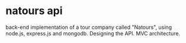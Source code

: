 # natours api
back-end implementation of a tour company called "Natours", using node.js, express.js and mongodb. Designing the API. MVC architecture.
